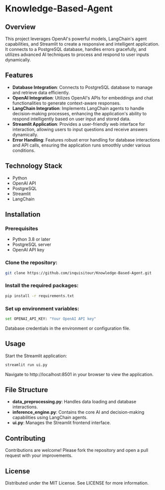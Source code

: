 # Knowledge-Based-Agent

## Overview
This project leverages OpenAI's powerful models, LangChain's agent capabilities, and Streamlit to create a responsive and intelligent application. It connects to a PostgreSQL database, handles errors gracefully, and utilizes advanced AI techniques to process and respond to user inputs dynamically.

## Features
- **Database Integration**: Connects to PostgreSQL database to manage and retrieve data efficiently.
- **OpenAI Integration**: Utilizes OpenAI's APIs for embeddings and chat functionalities to generate context-aware responses.
- **LangChain Integration**: Implements LangChain agents to handle decision-making processes, enhancing the application's ability to respond intelligently based on user input and stored data.
- **Streamlit Application**: Provides a user-friendly web interface for interaction, allowing users to input questions and receive answers dynamically.
- **Error Handling**: Features robust error handling for database interactions and API calls, ensuring the application runs smoothly under various conditions.
  
## Technology Stack
- Python
- OpenAI API
- PostgreSQL
- Streamlit
- LangChain

## Installation

### Prerequisites
- Python 3.8 or later
- PostgreSQL server
- OpenAI API key

### Clone the repository:
```bash
git clone https://github.com/inquisitour/Knowledge-Based-Agent.git
```

### Install the required packages:
```bash
pip install -r requirements.txt
```
### Set up environment variables:
```bash
set OPENAI_API_KEY: "Your OpenAI API key"
```
Database credentials in the environment or configuration file.

## Usage

Start the Streamlit application:
```bash
streamlit run ui.py
```
Navigate to http://localhost:8501 in your browser to view the application.

## File Structure
- **data_preprocessing.py**: Handles data loading and database interactions.
- **inference_engine.py**: Contains the core AI and decision-making capabilities using LangChain agents.
- **ui.py**: Manages the Streamlit frontend interface.


## Contributing
Contributions are welcome! Please fork the repository and open a pull request with your improvements.

## License
Distributed under the MIT License. See LICENSE for more information.


